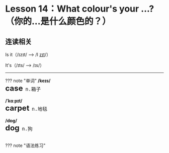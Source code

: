 # Lesson 14：What colour's your ...?（你的...是什么颜色的？）


## 连读相关

Is it（/ɪzɪt/ --> /I <u>zɪt</u>/）<br>

It's（/ɪts/ --> /ɪs/）


---
??? note "单词"
    **/keɪs/**<br>
    <font size=5>**case**</font>&nbsp;&nbsp;<font size=4>`n.箱子`</font><br>
    <br>
    **/ˈkɑːpɪt/**<br>
    <font size=5>**carpet**</font>&nbsp;&nbsp;<font size=4>`n.地毯`</font><br>
    <br>
    **/dɒɡ/**<br>
    <font size=5>**dog**</font>&nbsp;&nbsp;<font size=4>`n.狗`</font><br>
    <br>


??? note "语法练习"

